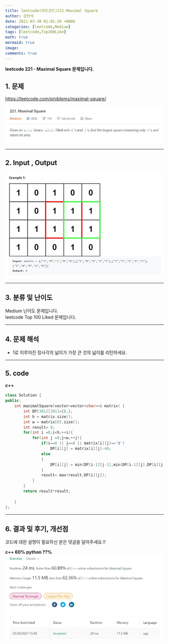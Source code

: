 ```yaml
---
title: leetcode(리트코드)221-Maximal Square
author: 강민석
date: 2021-03-30 01:01:10 +0800
categories: [leetcode,Medium]
tags: [leetcode,Top100Like]
math: true
mermaid: true
image: 
comments: true
---
```


**leetcode 221 - Maximal Square 문제입니다.**

## 1. 문제
<https://leetcode.com/problems/maximal-square/>  

![](/assets/img/sample/leetcode/221/Problem.JPG)

-----  

## 2. Input , Output

![](/assets/img/sample/leetcode/221/input.JPG)  


-----  

## 3. 분류 및 난이도

Medium 난이도 문제입니다.  
leetcode Top 100 Liked 문제입니다.  


-----  

## 4. 문제 해석

- 1로 이루어진 정사각의 넓이가 가장 큰 것의 넓이를 리턴하세요.



-----  

## 5. code


**c++**

```c++
class Solution {
public:
    int maximalSquare(vector<vector<char>>& matrix) {
        int DP[301][301]={0,};
        int h = matrix.size();
        int w = matrix[0].size();
        int result= 0;
        for(int i =0;i<h;++i){
            for(int j =0;j<w;++j){
                if(i==0 || j==0 || matrix[i][j]=='0')
                    DP[i][j] = matrix[i][j]-48;
                else
                {
                    DP[i][j] = min(DP[i-1][j-1],min(DP[i-1][j],DP[i][j-1])) +1;
                }
                result= max(result,DP[i][j]);
            }
        }
        return result*result;
        
    }
};
```


-----

## 6. 결과 및 후기, 개선점

코드에 대한 설명이 필요하신 분은 댓글을 달아주세요.!!

**c++ 60% python ??%** 
![](/assets/img/sample/leetcode/221/result.JPG)  

